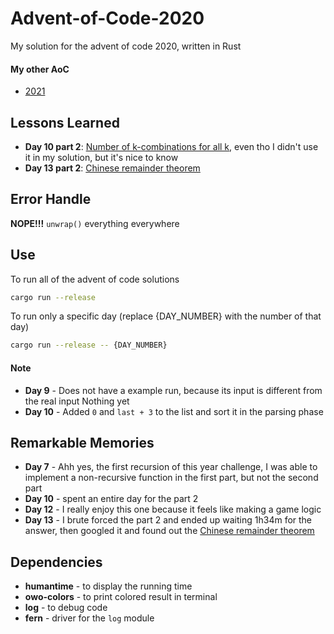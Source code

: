 # Advent-of-Code-2020
My solution for the advent of code 2020, written in Rust

#### My other AoC
- [2021](https://github.com/tmokenc/Advent-of-Code-2021)

## Lessons Learned
- **Day 10 part 2**: [Number of k-combinations for all k](https://en.wikipedia.org/wiki/Combination#Number_of_k-?9!combinations_for_all_k), even tho I didn't use it in my solution, but it's nice to know
- **Day 13 part 2**: [Chinese remainder theorem](https://en.wikipedia.org/wiki/Chinese_remainder_theorem#Computation)

## Error Handle
**NOPE!!!** `unwrap()` everything everywhere

## Use
To run all of the advent of code solutions
```sh
cargo run --release
```
To run only a specific day (replace {DAY_NUMBER} with the number of that day)
```sh
cargo run --release -- {DAY_NUMBER}
```

#### Note
- **Day 9** - Does not have a example run, because its input is different from the real input
Nothing yet
- **Day 10** - Added `0` and `last + 3` to the list and sort it in the parsing phase

## Remarkable Memories
- **Day 7** - Ahh yes, the first recursion of this year challenge, I was able to implement a non-recursive function in the first part, but not the second part
- **Day 10** - spent an entire day for the part 2
- **Day 12** - I really enjoy this one because it feels like making a game logic
- **Day 13** - I brute forced the part 2 and ended up waiting 1h34m for the answer, then googled it and found out the [Chinese remainder theorem](https://en.wikipedia.org/wiki/Chinese_remainder_theorem#Computation)

## Dependencies
- **humantime** - to display the running time
- **owo-colors** - to print colored result in terminal
- **log** - to debug code
- **fern** - driver for the `log` module
